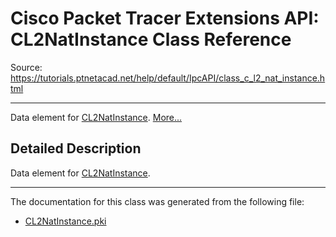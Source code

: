 # Cisco Packet Tracer Extensions API: CL2NatInstance Class Reference

Source: https://tutorials.ptnetacad.net/help/default/IpcAPI/class_c_l2_nat_instance.html

---

Data element for [CL2NatInstance](class_c_l2_nat_instance.html "Data element for CL2NatInstance."). [More...](class_c_l2_nat_instance.html#details)

## Detailed Description

Data element for [CL2NatInstance](class_c_l2_nat_instance.html "Data element for CL2NatInstance."). 

* * *

The documentation for this class was generated from the following file:

  * [CL2NatInstance.pki](_c_l2_nat_instance_8pki.html)


